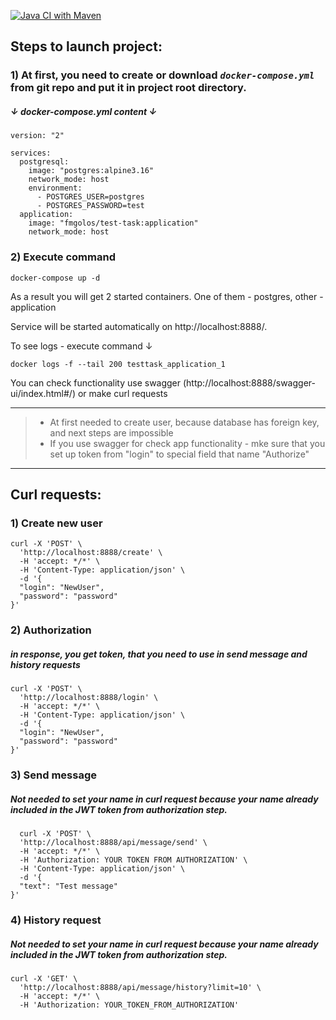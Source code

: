 [![Java CI with Maven](https://github.com/fmgolos/TestTask/actions/workflows/maven.yml/badge.svg)](https://github.com/fmgolos/TestTask/actions/workflows/maven.yml)

## Steps to launch project:

### 1) At first, you need to create or download  **_`docker-compose.yml`_** from git repo and put it in project root directory.

##### ↓ docker-compose.yml content ↓

```
version: "2"

services:
  postgresql:
    image: "postgres:alpine3.16"
    network_mode: host
    environment:
      - POSTGRES_USER=postgres
      - POSTGRES_PASSWORD=test
  application:
    image: "fmgolos/test-task:application"
    network_mode: host
```

### 2) Execute command

```console
docker-compose up -d
```

As a result you will get 2 started containers. One of them - postgres, other -application

Service will be started automatically on http://localhost:8888/.

To see logs - execute command ↓

```console
docker logs -f --tail 200 testtask_application_1
```

You can check functionality use swagger (http://localhost:8888/swagger-ui/index.html#/)
or make curl requests

------------------
> * At first needed to create user, because database has foreign key, and next steps are impossible
>* If you use swagger for check app functionality - mke sure that you set up token from "login" to special
   > field that name "Authorize"
-------------------

## Curl requests:

### 1) Create new user

```console
curl -X 'POST' \
  'http://localhost:8888/create' \
  -H 'accept: */*' \
  -H 'Content-Type: application/json' \
  -d '{
  "login": "NewUser",
  "password": "password"
}'
```
### 2) Authorization 
##### in response, you get token, that you need to use in send message and history requests

```console
curl -X 'POST' \
  'http://localhost:8888/login' \
  -H 'accept: */*' \
  -H 'Content-Type: application/json' \
  -d '{
  "login": "NewUser",
  "password": "password"
}'
```
### 3) Send message

##### Not needed to set your name in curl request because your name already included in the JWT token from authorization step.

```console
  curl -X 'POST' \
  'http://localhost:8888/api/message/send' \
  -H 'accept: */*' \
  -H 'Authorization: YOUR TOKEN FROM AUTHORIZATION' \
  -H 'Content-Type: application/json' \
  -d '{
  "text": "Test message"
}'
```
### 4) History request

##### Not needed to set your name in curl request because your name already included in the JWT token from authorization step.
```console
curl -X 'GET' \
  'http://localhost:8888/api/message/history?limit=10' \
  -H 'accept: */*' \
  -H 'Authorization: YOUR_TOKEN_FROM_AUTHORIZATION'
```

